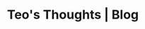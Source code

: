 ---
# Feel free to add content and custom Front Matter to this file.
# To modify the layout, see https://jekyllrb.com/docs/themes/#overriding-theme-defaults

layout: blog
title: Teo's Thoughts | Blog
feature_text: |
  ## Teo's Thoughts
  I write about technology, software development, software architecture and personal 
  notes (mostly in Spanish). Mateo hopes to help others with his thoughts and 
  open-source projects. He loves the good practices and well-defined code and thinks 
  that it is the correct way to make a solid development. Welcome!
# feature_image: "https://picsum.photos/1300/400?image=989"
excerpt: "I write about technology, software development, software architecture and personal notes (mostly in Spanish)."
---